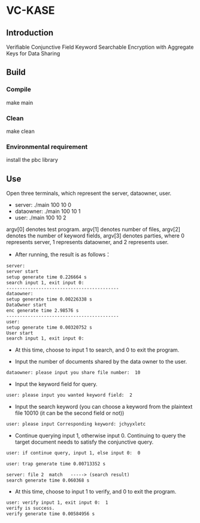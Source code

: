 # VC-KASE

## Introduction
Verifiable Conjunctive Field Keyword Searchable Encryption with Aggregate Keys for Data Sharing

## Build

### Compile
make main
### Clean
make clean
### Environmental requirement
install the pbc library
## Use
Open three terminals, which represent the server, dataowner, user.
* server: ./main 100 10 0
* dataowner: ./main 100 10 1
* user: ./main 100 10 2

argv[0] denotes test program. argv[1] denotes number of files, argv[2] denotes the number of keyword fields, argv[3] denotes parties, where 0 represents server, 1 represents dataowner, and 2 represents user.

* After running, the result is as follows：

```html
server:
server start
setup generate time 0.226664 s
search input 1, exit input 0:
------------------------------------------
dataowner:
setup generate time 0.00226338 s
DataOwner start
enc generate time 2.98576 s
------------------------------------------
user:
setup generate time 0.00320752 s
User start
search input 1, exit input 0:
```

* At this time, choose to input 1 to search, and 0 to exit the program.

* Input the number of documents shared by the data owner to the user.

```html
dataowner: please input you share file number:  10
```
* Input the keyword field for query.

```html
user: please input you wanted keyword field:  2
```
* Input the search keyword (you can choose a keyword from the plaintext file 10010 (it can be the second field or not))

```html
user: please input Corresponding keyword: jchyyxletc
```
* Continue querying input 1, otherwise input 0. Continuing to query the target document needs to satisfy the conjunctive query.

```html
user: if continue query, input 1, else input 0:  0
```

```html
user: trap generate time 0.00713352 s
```

```html
server: file 2  match	-----> (search result)
search generate time 0.060368 s
```

* At this time, choose to input 1 to verify, and 0 to exit the program.

```html
user: verify input 1, exit input 0:  1
verify is success.
verify generate time 0.00584956 s
```


